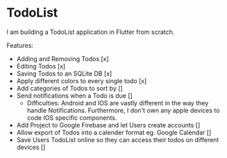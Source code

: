 # TodoList

I am building a TodoList application in Flutter from scratch.

Features:
* Adding and Removing Todos [x]
* Editing Todos [x]
* Saving Todos to an SQLite DB [x]
* Apply different colors to every single todo [x]
* Add categories of Todos to sort by []
* Send notifications when a Todo is due []
  * Difficulties: Android and IOS are vastly different in the way they handle Notifications. Furthermore, I don't own any apple devices to code IOS specific components.
* Add Project to Google Firebase and let Users create accounts []
* Allow export of Todos into a calender format eg. Google Calendar []
* Save Users TodoList online so they can access their todos on different devices []

